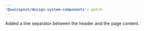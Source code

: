 ```yaml
---
'@swisspost/design-system-components': patch
---
```


Added a line separator between the header and the page content.
